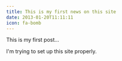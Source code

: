 ```yaml
---
title: This is my first news on this site
date: 2013-01-20T11:11:11
icon: fa-bomb
---
```


This is my first post...

I'm trying to set up this site properly.